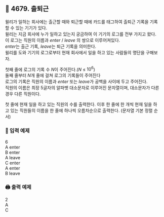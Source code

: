## 🏁 4679. 출퇴근
윌리가 일하는 회사에는 출근할 때와 퇴근할 때에 카드를 태그하여 출퇴근 기록을 기록할 수 있는 기기가 있다.
<br>윌리는 지금 회사에 누가 일하고 있는지 궁금하여 이 기기의 로그를 전부 가지고 왔다.
<br>이 로그는 직원의 이름과 $enter$ / $leave$ 의 쌍으로 이루어져있다.
<br>$enter$는 출근 기록, $leave$는 퇴근 기록을 의미한다.
<br>윌리를 도와 기기의 로그로부터 현재 회사에서 일을 하고 있는 사람들의 명단을 구해보자.

첫째 줄에 로그의 기록 수 $N$이 주어진다.($N$ ≤ $10^6$)
<br>둘째 줄부터 $N$개 줄에 걸쳐 로그의 기록들이 주어진다
<br>로그의 기록은 직원의 이름과 $enter$ 또는 $leave$가 공백을 사이에 두고 주어진다.
<br>직원의 이름은 최장 5글자의 알파벳 대소문자로 이루어진 문자열이며, 대소문자가 다른 경우 다른 직원이다.

첫 줄에 현재 일을 하고 있는 직원의 수를 출력한다.
이후 한 줄에 한 개씩 현재 일을 하고 있는 직원들의 이름을 한 줄에 하나씩 오름차순으로 출력한다. (문자열 기본 정렬 순서)

### 📝 입력 예제
6<br>
A enter<br>
B enter<br>
A leave<br>
C enter<br>
A enter<br>
B leave

### 🖨️ 출력 예제
2<br>
A<br>
C

